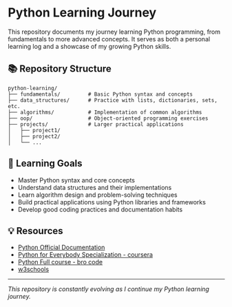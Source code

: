 # Python Learning Journey

This repository documents my journey learning Python programming, from fundamentals to more advanced concepts. It serves as both a personal learning log and a showcase of my growing Python skills.

## 📚 Repository Structure

```
python-learning/
├── fundamentals/         # Basic Python syntax and concepts
├── data_structures/      # Practice with lists, dictionaries, sets, etc.
├── algorithms/           # Implementation of common algorithms
├── oop/                  # Object-oriented programming exercises
├── projects/             # Larger practical applications
│   ├── project1/
│   ├── project2/
│   └── ...

```

## 🎯 Learning Goals

- Master Python syntax and core concepts
- Understand data structures and their implementations
- Learn algorithm design and problem-solving techniques
- Build practical applications using Python libraries and frameworks
- Develop good coding practices and documentation habits

## 💡 Resources

- [Python Official Documentation](https://docs.python.org/3/)
- [Python for Everybody Specialization - coursera](https://www.coursera.org/specializations/python)
- [Python Full course - bro code](https://www.youtube.com/watch?v=ix9cRaBkVe0&t=1s&ab_channel=BroCode)
- [w3schools](https://www.w3schools.com/python)

---

*This repository is constantly evolving as I continue my Python learning journey.*
